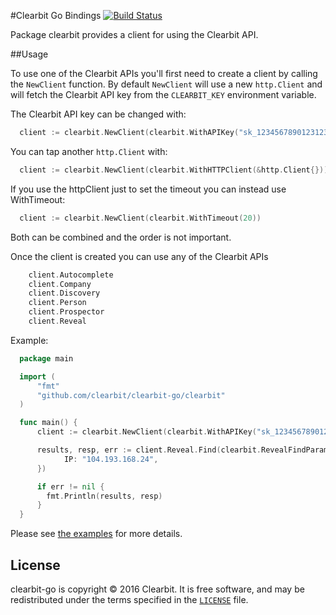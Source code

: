 #Clearbit Go Bindings
[![Build Status](https://travis-ci.org/clearbit/clearbit-go.svg?branch=master)](https://travis-ci.org/clearbit/clearbit-go)

Package clearbit provides a client for using the Clearbit API.

##Usage

To use one of the Clearbit APIs you'll first need to create a client by calling the `NewClient` function.
By default `NewClient` will use a new `http.Client` and will fetch the Clearbit API key from the `CLEARBIT_KEY` environment variable.

The Clearbit API key can be changed with:

```go
  client := clearbit.NewClient(clearbit.WithAPIKey("sk_1234567890123123"))
```

You can tap another `http.Client` with:

```go
  client := clearbit.NewClient(clearbit.WithHTTPClient(&http.Client{}))
```

If you use the httpClient just to set the timeout you can instead use WithTimeout:

```go
  client := clearbit.NewClient(clearbit.WithTimeout(20))
```

Both can be combined and the order is not important.

Once the client is created you can use any of the Clearbit APIs

```go
	client.Autocomplete
	client.Company     
	client.Discovery   
	client.Person      
	client.Prospector  
	client.Reveal      
```

Example:

```go
  package main

  import (
      "fmt"
      "github.com/clearbit/clearbit-go/clearbit"
  )

  func main() {
      client := clearbit.NewClient(clearbit.WithAPIKey("sk_1234567890123123"))

      results, resp, err := client.Reveal.Find(clearbit.RevealFindParams{
            IP: "104.193.168.24",
      })

      if err != nil {
        fmt.Println(results, resp)
      }
  }
```

Please see [the examples](https://godoc.org/github.com/clearbit/clearbit-go/clearbit#pkg-examples) for more details.

## License

clearbit-go is copyright © 2016 Clearbit. It is free software, and may
be redistributed under the terms specified in the [`LICENSE`] file.

[`LICENSE`]: /LICENSE
